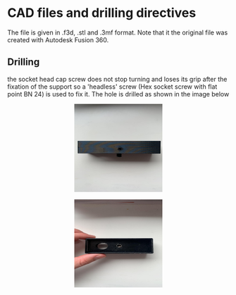 # CAD files and drilling directives 
The file is given in .f3d, .stl and .3mf format.
Note that it the original file was created with Autodesk Fusion 360.

## Drilling
the socket head cap screw does not stop turning and loses its grip after the fixation of the support so a 'headless' screw (Hex socket screw with flat point BN 24) is used to fix it. The hole is drilled as shown in the image below 

<p align="center"><img src="drill.jpg" width="200" height="200"/>
  
  
<p align="center"><img src="support.jpg" width="200" height="200"/>
  
